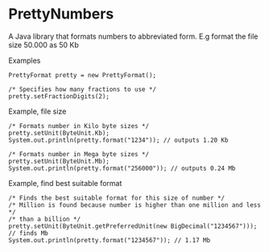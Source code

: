 PrettyNumbers
=============

A Java library that formats numbers to abbreviated form. E.g format the file size 50.000 as 50 Kb 

Examples

    PrettyFormat pretty = new PrettyFormat();

    /* Specifies how many fractions to use */
    pretty.setFractionDigits(2);
    

Example, file size

    /* Formats number in Kilo byte sizes */
    pretty.setUnit(ByteUnit.Kb);
    System.out.println(pretty.format("1234")); // outputs 1.20 Kb

    /* Formats number in Mega byte sizes */
    pretty.setUnit(ByteUnit.Mb);
    System.out.println(pretty.format("256000")); // outputs 0.24 Mb

Example, find best suitable format

    /* Finds the best suitable format for this size of number */
    /* Million is found because number is higher than one million and less */
    /* than a billion */
    pretty.setUnit(ByteUnit.getPreferredUnit(new BigDecimal("1234567"))); // finds Mb
    System.out.println(pretty.format("1234567")); // 1.17 Mb